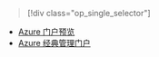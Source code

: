 > [!div class="op_single_selector"]
- [Azure 门户预览](../articles/storage/storage-e2e-troubleshooting.md)
- [Azure 经典管理门户](../articles/storage/storage-e2e-troubleshooting-classic-portal.md)

<!---HONumber=Mooncake_0313_2017-->